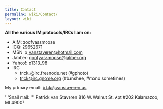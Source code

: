 ```yaml
---
title: Contact
permalink: wiki/Contact/
layout: wiki
---
```


**All the various IM protocols/IRCs I am on:**

-   AIM: goofyassmoose
-   ICQ: 29652671
-   MSN: p\_vanstaveren@hotmail.com
-   Jabber: goofyassmoose@jabber.org
-   Yahoo!: p1313\_98
-   IRC
    -   trick\_@irc.freenode.net (\#gphoto)
    -   trick@irc.gnome.org (\#banshee, \#mono sometimes)

My primary email: trick@vanstaveren.us

'''Snail mail: ''' Patrick van Staveren 816 W. Walnut St. Apt \#202
Kalamazoo, MI 49007
